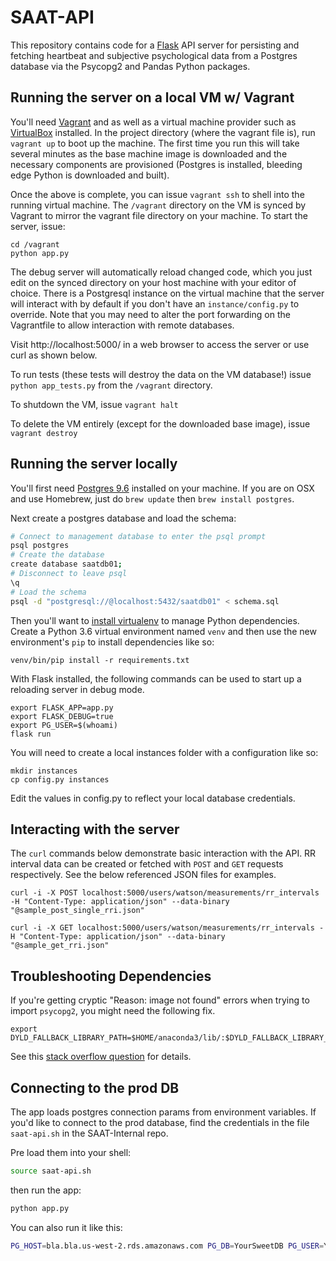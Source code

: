 # SAAT-API

This repository contains code for a [Flask](http://flask.pocoo.org/docs/0.11/) API server for persisting and fetching heartbeat and subjective psychological data from a Postgres database via the Psycopg2 and Pandas Python packages.

## Running the server on a local VM w/ Vagrant

You'll need [Vagrant](https://www.vagrantup.com/) and as well as a virtual machine provider such as [VirtualBox](https://www.virtualbox.org/wiki/VirtualBox) installed. In the project directory (where the vagrant file is), run `vagrant up` to boot up the machine. The first time you run this will take several minutes as the base machine image is downloaded and the necessary components are provisioned (Postgres is installed, bleeding edge Python is downloaded and built).

Once the above is complete, you can issue `vagrant ssh` to shell into the running virtual machine. The `/vagrant` directory on the VM is synced by Vagrant to mirror the vagrant file directory on your machine. To start the server, issue:

```
cd /vagrant
python app.py
```

The debug server will automatically reload changed code, which you just edit on the synced directory on your host machine with your editor of choice. There is a Postgresql instance on the virtual machine that the server will interact with by default if you don't have an `instance/config.py` to override. Note that you may need to alter the port forwarding on the Vagrantfile to allow interaction with remote databases.

Visit http://localhost:5000/ in a web browser to access the server or use curl as shown below.

To run tests (these tests will destroy the data on the VM database!) issue `python app_tests.py` from the `/vagrant` directory.

To shutdown the VM, issue `vagrant halt`

To delete the VM entirely (except for the downloaded base image), issue `vagrant destroy`

## Running the server locally

You'll first need [Postgres 9.6](https://www.postgresql.org/) installed on your machine. If you are on OSX and use Homebrew, just do `brew update` then `brew install postgres`.

Next create a postgres database and load the schema:
```sh
# Connect to management database to enter the psql prompt
psql postgres
# Create the database
create database saatdb01;
# Disconnect to leave psql
\q
# Load the schema
psql -d "postgresql://@localhost:5432/saatdb01" < schema.sql
```

Then you'll want to [install virtualenv](http://docs.python-guide.org/en/latest/dev/virtualenvs/) to manage Python dependencies. Create a Python 3.6 virtual environment named `venv` and then use the new environment's `pip` to install dependencies like so:

    venv/bin/pip install -r requirements.txt
    
With Flask installed, the following commands can be used to start up a reloading server in debug mode. 

    export FLASK_APP=app.py
    export FLASK_DEBUG=true
    export PG_USER=$(whoami)
    flask run

You will need to create a local instances folder with a configuration like so:

    mkdir instances
    cp config.py instances
    
Edit the values in config.py to reflect your local database credentials.

## Interacting with the server

The `curl` commands below demonstrate basic interaction with the API. RR interval data can be created or fetched with `POST` and `GET` requests respectively. See the below referenced JSON files for examples.

	curl -i -X POST localhost:5000/users/watson/measurements/rr_intervals -H "Content-Type: application/json" --data-binary "@sample_post_single_rri.json"

	curl -i -X GET localhost:5000/users/watson/measurements/rr_intervals -H "Content-Type: application/json" --data-binary "@sample_get_rri.json"

## Troubleshooting Dependencies

If you're getting cryptic "Reason: image not found" errors when trying to import `psycopg2`, you might need the following fix.

    export DYLD_FALLBACK_LIBRARY_PATH=$HOME/anaconda3/lib/:$DYLD_FALLBACK_LIBRARY_PATH

See this [stack overflow question](http://stackoverflow.com/questions/27264574/import-psycopg2-library-not-loaded-libssl-1-0-0-dylib) for details.

## Connecting to the prod DB

The app loads postgres connection params from environment variables.
If you'd like to connect to the prod database, find the credentials in
the file `saat-api.sh` in the SAAT-Internal repo.

Pre load them into your shell:

```sh
source saat-api.sh
```

then run the app:

```sh
python app.py
```

You can also run it like this:

```sh
PG_HOST=bla.bla.us-west-2.rds.amazonaws.com PG_DB=YourSweetDB PG_USER=YourCoolUser PG_PASS=Blabla python app.py
```
